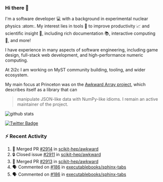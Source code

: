 ### Hi there 👋 

I'm a software developer 💻 with a background in experimental nuclear physics :atom:. My interest lies in tools :wrench: to improve productivity :chart_with_upwards_trend: and scientific insight :telescope:, including rich documentation 📚, interactive computing 🧮, and more! 

I have experience in many aspects of software engineering, including game design, full-stack web development, and high-performance numeric computing. 

At 2i2c I am working on MyST community building, tooling, and wider ecosystem. 

My main focus at Princeton was on the [Awkward Array project](awkward-array.org/), which describes itself as a library that can 
> manipulate JSON-like data with NumPy-like idioms. I remain an active maintainer of the project. 

![github stats](https://github-readme-stats.vercel.app/api?username=agoose77&show_icons=true&hide_rank=true&hide_title=true&bg_color=30,e76445,904e95&text_color=efe3ec&icon_color=efe3ec)
<!--
**agoose77/agoose77** is a ✨ _special_ ✨ repository because its `README.md` (this file) appears on your GitHub profile.

Here are some ideas to get you started:

- 🔭 I’m currently working on ...
- 🌱 I’m currently learning ...
- 👯 I’m looking to collaborate on ...
- 🤔 I’m looking for help with ...
- 💬 Ask me about ...
- 📫 How to reach me: ...
- 😄 Pronouns: ...
- ⚡ Fun fact: ...
-->

[![Twitter Badge](https://img.shields.io/twitter/follow/agoose77?style=flat-square&logo=Twitter&logoColor=white&color=cornflowerblue)](https://twitter.com/agoose77)

### :zap: Recent Activity

<!--START_SECTION:activity-->
1. 🎉 Merged PR [#2914](https://github.com/scikit-hep/awkward/pull/2914) in [scikit-hep/awkward](https://github.com/scikit-hep/awkward)
2. 🔒 Closed issue [#2911](https://github.com/scikit-hep/awkward/issues/2911) in [scikit-hep/awkward](https://github.com/scikit-hep/awkward)
3. 🎉 Merged PR [#2913](https://github.com/scikit-hep/awkward/pull/2913) in [scikit-hep/awkward](https://github.com/scikit-hep/awkward)
4. 🗣 Commented on [#186](https://github.com/executablebooks/sphinx-tabs/pull/186#issuecomment-1867456887) in [executablebooks/sphinx-tabs](https://github.com/executablebooks/sphinx-tabs)
5. 🗣 Commented on [#186](https://github.com/executablebooks/sphinx-tabs/pull/186#issuecomment-1867031856) in [executablebooks/sphinx-tabs](https://github.com/executablebooks/sphinx-tabs)
<!--END_SECTION:activity-->
